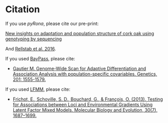 # Citation

If you use *pyRona*, please cite our pre-print:

[New insights on adaptation and population structure of cork oak using genotyping by sequencing](https://doi.org/10.1101/263160)

And [Rellstab et al. 2016](doi.wiley.com/10.1111/mec.13889).

If you used [BayPass](http://www1.montpellier.inra.fr/CBGP/software/baypass/), please cite:

* [Gautier M. Genome-Wide Scan for Adaptive Differentiation and Association Analysis with population-specific covariables. Genetics, 201: 1555-1579.](http://www.genetics.org/content/201/4/1555)

If you used [LFMM](http://membres-timc.imag.fr/Olivier.Francois/lfmm/index.htm), please cite:

* [Frichot, E., Schoville, S. D., Bouchard, G., & François, O. (2013). Testing for Associations between Loci and Environmental Gradients Using Latent Factor Mixed Models. Molecular Biology and Evolution, 30(7), 1687–1699.](https://academic.oup.com/mbe/article/30/7/1687/972098)
